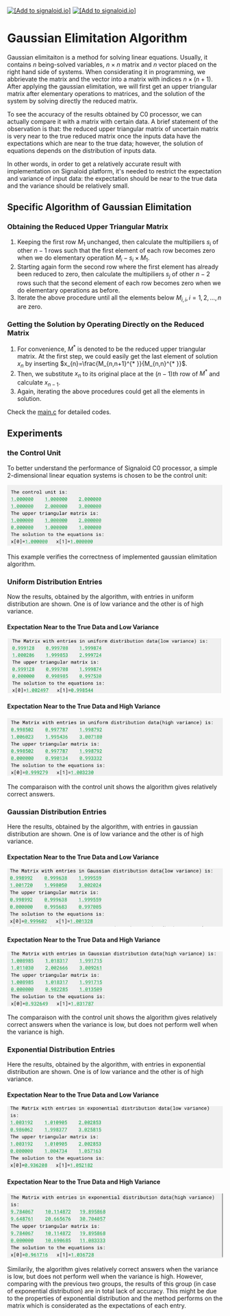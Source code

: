 [<img src="https://assets.signaloid.io/add-to-signaloid-cloud-logo-dark-v6.png#gh-dark-mode-only" alt="[Add to signaloid.io]" height="30">](https://signaloid.io/repositories?connect=https://github.com/signaloid/Signaloid-Demo-General-C#gh-dark-mode-only)
[<img src="https://assets.signaloid.io/add-to-signaloid-cloud-logo-light-v6.png#gh-light-mode-only" alt="[Add to signaloid.io]" height="30">](https://signaloid.io/repositories?connect=https://github.com/signaloid/Signaloid-Demo-General-C#gh-light-mode-only)

# Gaussian Elimitation Algorithm
Gaussian elimitaiton is a method for solving linear equations. Usually, it contains $n$ being-solved variables, $n\times n$ matrix and $n$ vector placed on the right hand side of systems. When considerating it in programming, we abbrievate the matrix and the vector into a matrix with indices $n\times (n+1)$. After applying the gaussian elimitation, we will first get an upper triangular matrix after elementary operations to matrices, and the solution of the system by solving directly the reduced matrix. 

To see the accuracy of the results obtained by C0 processor, we can actually compare it with a matrix with certain data. A brief statement of the observation is that: the reduced upper triangular matrix of uncertain matrix is very near to the true reduced matrix once the inputs data have the expectations which are near to the true data; however, the solution of equations depends on the distribution of inputs data.

In other words, in order to get a relatively accurate result with implementation on Signaloid platform, it's needed to restrict the expectation and variance of input data: the expectation should be near to the true data and the variance should be relatively small.
## Specific Algorithm of Gaussian Elimitation
### Obtaining the Reduced Upper Triangular Matrix
1. Keeping the first row $M_{1}$ unchanged, then calculate the multipiliers $s_{i}$ of other $n-1$ rows such that the first element of each row becomes zero when we do elementary operation $M_{i}-s_{i}\times M_{1}$.
2. Starting again form the second row where the first element has already been reduced to zero, then calculate the multipiliers $s_{j}$ of other $n-2$ rows such that the second element of each row becomes zero when we do elementary operations as before.
3. Iterate the above procedure until all the elements below $M_{i,i},i=1,2,\dots, n$ are zero.


### Getting the Solution by Operating Directly on the Reduced Matrix
1. For convenience, $M^{* }$ is denoted to be the reduced upper triangular matrix. At the first step, we could easily get the last element of solution $x_{n}$ by inserting $x_{n}=\frac{M_{n,n+1}^{* }}{M_{n,n}^{* }}$.
2. Then, we substitute $x_{n}$ to its original place at the $(n-1)th$ row of $M^{* }$ and calculate $x_{n-1}$.
3. Again, iterating the above procedures could get all the elements in solution.

Check the [main.c](src/main.c) for detailed codes.

## Experiments 
### the Control Unit
To better understand the performance of Signaloid C0 processor, a simple 2-dimensional linear equation systems is chosen to be the control unit:

![Output of M1](outputs/outputM1.png)

This example verifies the correctness of implemented gaussian elimitation algorithm.

### Uniform Distribution Entries
Now the results, obtained by the algorithm, with entries in uniform distribution are shown. One is of low variance and the other is of high variance.


#### Expectation Near to the True Data and Low Variance
![Output of M2](outputs/outputM2.png)

#### Expectation Near to the True Data and High Variance
![Output of M3](outputs/outputM3.png)

The comparaison with the control unit shows the algorithm gives relatively correct answers.

### Gaussian Distribution Entries
Here the results, obtained by the algorithm, with entries in gaussian distribution are shown. One is of low variance and the other is of high variance.

#### Expectation Near to the True Data and Low Variance
![Output of M4](outputs/outputM4.png)
#### Expectation Near to the True Data and High Variance
![Output of M5](outputs/outputM5.png)

The comparaison with the control unit shows the algorithm gives relatively correct answers when the variance is low, but does not perform well when the variance is high.

### Exponential Distribution Entries
Here the results, obtained by the algorithm, with entries in exponential distribution are shown. One is of low variance and the other is of high variance.

#### Expectation Near to the True Data and Low Variance
![Output of M6](outputs/outputM6.png)
#### Expectation Near to the True Data and High Variance
![Output of M7](outputs/outputM7.png)

Similarily, the algorithm gives relatively correct answers when the variance is low, but does not perform well when the variance is high. However, comparing with the previous two groups, the results of this group (in case of exponential distribution) are in total lack of accuracy. This might be due to the properties of exponential distribution and the method performs on the matrix which is considerated as the expectations of each entry.



